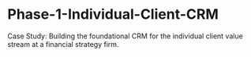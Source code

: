 # Phase-1-Individual-Client-CRM
Case Study: Building the foundational CRM for the individual client value stream at a financial strategy firm.
